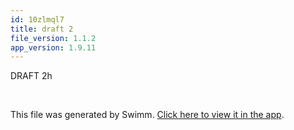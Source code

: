 ```yaml
---
id: 10zlmql7
title: draft 2
file_version: 1.1.2
app_version: 1.9.11
---
```


DRAFT 2h

<br/>

This file was generated by Swimm. [Click here to view it in the app](https://swimm-web-app.web.app/repos/Z2l0aHViJTNBJTNBTm9hUmVwbyUzQSUzQU5vYW96ZXI=/docs/10zlmql7).

